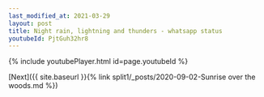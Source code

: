 ```yaml
---
last_modified_at: 2021-03-29
layout: post
title: Night rain, lightning and thunders - whatsapp status
youtubeId: PjtGuh32hr8
---
```

 
 
 
 
 


{% include youtubePlayer.html id=page.youtubeId %}

[Next]({{ site.baseurl }}{% link split1/_posts/2020-09-02-Sunrise over the woods.md %})
